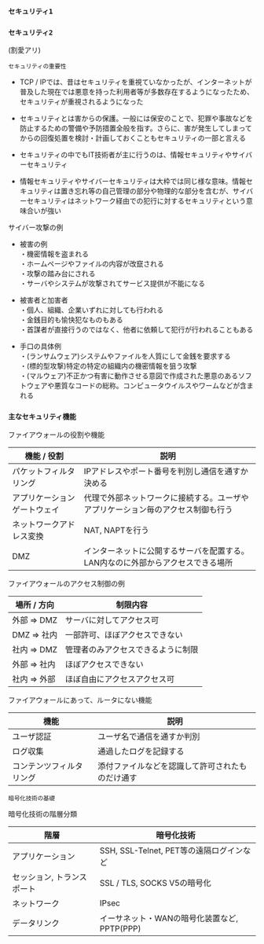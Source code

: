 ### `セキュリティ1`
### `セキュリティ2`
(割愛アリ)

`セキュリティの重要性`

- TCP / IPでは、昔はセキュリティを重視ていなかったが、インターネットが普及した現在では悪意を持った利用者等が多数存在するようになったため、セキュリティが重視されるようになった

- セキュリティとは害からの保護。一般には保安のことで、犯罪や事故などを防止するための警備や予防措置全般を指す。さらに、害が発生してしまってからの回復処置を検討・計画しておくこともセキュリティの一部と言える

- セキュリティの中でもIT技術者が主に行うのは、情報セキュリティやサイバーセキュリティ

- 情報セキュリティやサイバーセキュリティは大枠では同じ様な意味。情報セキュリティは置き忘れ等の自己管理の部分や物理的な部分を含むが、サイバーセキュリティはネットワーク経由での犯行に対するセキュリティという意味合いが強い

サイバー攻撃の例

- 被害の例  
・機密情報を盗まれる  
・ホームページやファイルの内容が改竄される  
・攻撃の踏み台にされる  
・サーバやシステムが攻撃されてサービス提供が不能になる

- 被害者と加害者  
・個人、組織、企業いずれに対しても行われる  
・金銭目的も愉快犯なものもある  
・首謀者が直接行うのではなく、他者に依頼して犯行が行われることもある

- 手口の具体例  
・(ランサムウェア)システムやファイルを人質にして金銭を要求する  
・(標的型攻撃)特定の特定の組織内の機密情報を狙う攻撃  
・(マルウェア)不正かつ有害に動作させる意図で作成された悪意のあるソフトウェアや悪質なコードの総称。コンピュータウイルスやワームなどが含まれる

### `主なセキュリティ機能`

ファイアウォールの役割や機能

|機能 / 役割|説明|
|----------|---|
|パケットフィルタリング|IPアドレスやポート番号を判別し通信を通すか決める|
|アプリケーションゲートウェイ|代理で外部ネットワークに接続する。ユーザやアプリケーション毎のアクセス制御も行う|
|ネットワークアドレス変換|NAT, NAPTを行う|
|DMZ|インターネットに公開するサーバを配置する。LAN内なのに外部からアクセスできる場所|

ファイアウォールのアクセス制御の例

|場所 / 方向|制限内容|
|----------|------|
|外部 => DMZ|サーバに対してアクセス可|
|DMZ => 社内|一部許可、ほぼアクセスできない|
|社内 => DMZ|管理者のみアクセスできるように制限|
|外部 => 社内|ほぼアクセスできない|
|社内 => 外部|ほぼ自由にアクセスアクセス可|

ファイアウォールにあって、ルータにない機能

|機能|説明|
|---|----|
|ユーザ認証|ユーザ名で通信を通すか判別|
|ログ収集|通過したログを記録する|
|コンテンツフィルタリング|添付ファイルなどを認識して許可されたものだけ通す|

`暗号化技術の基礎`

暗号化技術の階層分類

|階層|暗号化技術|
|---|---------|
|アプリケーション|SSH, SSL-Telnet, PET等の遠隔ログインなど|
|セッション, トランスポート|SSL / TLS, SOCKS V5の暗号化|
|ネットワーク|IPsec|
|データリンク|イーサネット・WANの暗号化装置など, PPTP(PPP)|
